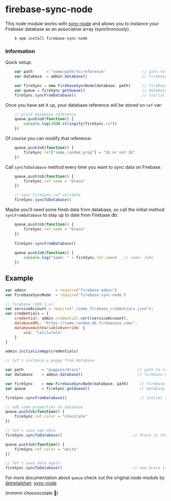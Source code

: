 # firebase-sync-node
This node module works with [sync-node](https://github.com/VoidCanvas/sync-node) and allows you to instance your Firebase database as an associative array (synchronously).

```
    $ npm install firebase-sync-node
```

### Information
Quick setup:
```javascript
    var path      = "some/path/to/reference"                // path to reference
    var database  = admin.database()                        // firebase database instance

    var fireSync = new FirebaseSyncNode(database, path)     // firebase-sync-node
    var queue = fireSync.getQueue()                         // database's queue 
    fireSync.syncFromDatabase()                             // initial synchronization to create the reference
```
Once you have set it up, your database reference will be stored on `ref` var:
```javascript
    // print database reference
    queue.pushJob(function() {
        console.log(JSON.stringify(fireSync.ref))
    })
```
Of course you can modify that reference:
```javascript
    queue.pushJob(function() {
        fireSync.ref["some_random_prop"] = "2b or not 2b"
    })
```

Call `syncToDatabase` method every time you want to sync data on Firebase.

```javascript
    queue.pushJob(function() {
        fireSync.ref.name = "Draco"
    })

    // sync fireSync.ref variable
    fireSync.syncToDatabase()     
```
Maybe you'll need some fresh data from database, so call the initial method `syncFromDatabase` to stay up to date from Firebase db:

```javascript
    queue.pushJob(function() {
        fireSync.ref.name = "Draco"
    })
    
    fireSync.syncFromDatabase()
    
    queue.pushJob(function() {
        console.log("name: " + fireSync.ref.name)   // name: John
    })
```
## Example

```javascript
var admin             = require("firebase-admin")
var FirebaseSyncNode  = require('firebase-sync-node')

// firebase (SDK 3.x)
var serviceAccount = require("./some_firebase_credentials.json");
var credentials = {
    credential: admin.credential.cert(serviceAccount),
    databaseURL: "https://some_random_db.firebaseio.com/",
    databaseAuthVariableOverride: {
        uid: "lalilulelo"
    }
}

admin.initializeApp(credentials)

// let's instance a puppy from database

var path        = "puppies/draco"                         // path to reference
var database    = admin.database()                        // firebase database instance

var fireSync    = new FirebaseSyncNode(database, path)     // firebase-sync-node
var queue       = fireSync.getQueue()                      // database's queue

fireSync.syncFromDatabase()                                // initial synchronization to create the puppy reference

// add some properties to database
queue.pushJob(function() {
    fireSync.ref.color = "chocolate"
})

// let's save new data
fireSync.syncToDatabase()                               // draco is chocolate

queue.pushJob(function() {
    fireSync.ref.color = "white"
})

// let's save data again
fireSync.syncToDatabase()                               // now draco is white!
```

For more documentation about `queue` check out the original node module by [@metalshan](https://github.com/metalshan): [sync-node](https://github.com/VoidCanvas/sync-node)

(mmmm choooocolate :drooling_face:)
